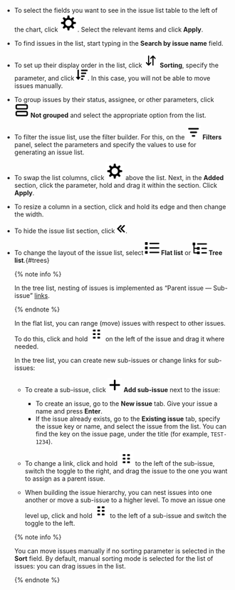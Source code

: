 * To select the fields you want to see in the issue list table to the left of the chart, click ![](../../_assets/tracker/svg/settings-old.svg). Select the relevant items and click **Apply**.

* To find issues in the list, start typing in the **Search by issue name** field.

* To set up their display order in the list, click ![](../../_assets/tracker/svg/sorting.svg)&nbsp;**Sorting**, specify the parameter, and click ![](../../_assets/tracker/svg/new-first.svg). In this case, you will not be able to move issues manually.

* To group issues by their status, assignee, or other parameters, click ![](../../_assets/tracker/svg/group.svg)&nbsp;**Not grouped** and select the appropriate option from the list.

* To filter the issue list, use the filter builder. For this, on the ![](../../_assets/tracker/svg/filter.svg)&nbsp;**Filters** panel, select the parameters and specify the values to use for generating an issue list.

* To swap the list columns, click ![](../../_assets/tracker/svg/settings-old.svg) above the list. Next, in the **Added** section, click the parameter, hold and drag it within the section. Click **Apply**.

* To resize a column in a section, click and hold its edge and then change the width.

* To hide the issue list section, click ![](../../_assets/tracker/svg/close-block.svg).

* To change the layout of the issue list, select ![](../../_assets/tracker/svg/flat-list.svg)&nbsp;**Flat list** or ![](../../_assets/tracker/svg/tree-list.svg)&nbsp;**Tree list**.{#trees}

   {% note info %}

   In the tree list, nesting of issues is implemented as <q>Parent issue — Sub-issue</q> [links](../../tracker/user/links.md).

   {% endnote %}

   In the flat list, you can range (move) issues with respect to other issues. To do this, click and hold ![](../../_assets/tracker/svg/range.svg) on the left of the issue and drag it where needed.

   In the tree list, you can create new sub-issues or change links for sub-issues:

   * To create a sub-issue, click ![](../../_assets/tracker/svg/icon-add.svg) **Add sub-issue** next to the issue:

      * To create an issue, go to the **New issue** tab. Give your issue a name and press **Enter**.
      * If the issue already exists, go to the **Existing issue** tab, specify the issue key or name, and select the issue from the list. You can find the key on the issue page, under the title (for example, `TEST-1234`).

   * To change a link, click and hold ![](../../_assets/tracker/svg/range.svg) to the left of the sub-issue, switch the toggle to the right, and drag the issue to the one you want to assign as a parent issue.

   * When building the issue hierarchy, you can nest issues into one another or move a sub-issue to a higher level. To move an issue one level up, click and hold ![](../../_assets/tracker/svg/range.svg) to the left of a sub-issue and switch the toggle to the left.

   {% note info %}

   You can move issues manually if no sorting parameter is selected in the **Sort** field. By default, manual sorting mode is selected for the list of issues: you can drag issues in the list.

   {% endnote %}